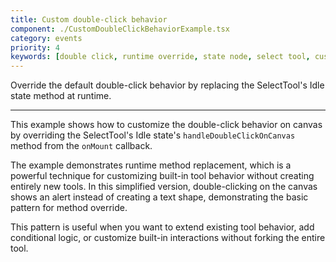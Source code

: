 ```yaml
---
title: Custom double-click behavior
component: ./CustomDoubleClickBehaviorExample.tsx
category: events
priority: 4
keywords: [double click, runtime override, state node, select tool, custom behavior]
---
```


Override the default double-click behavior by replacing the SelectTool's Idle state method at runtime.

---

This example shows how to customize the double-click behavior on canvas by overriding the SelectTool's Idle state's `handleDoubleClickOnCanvas` method from the `onMount` callback.

The example demonstrates runtime method replacement, which is a powerful technique for customizing built-in tool behavior without creating entirely new tools. In this simplified version, double-clicking on the canvas shows an alert instead of creating a text shape, demonstrating the basic pattern for method override.

This pattern is useful when you want to extend existing tool behavior, add conditional logic, or customize built-in interactions without forking the entire tool.
